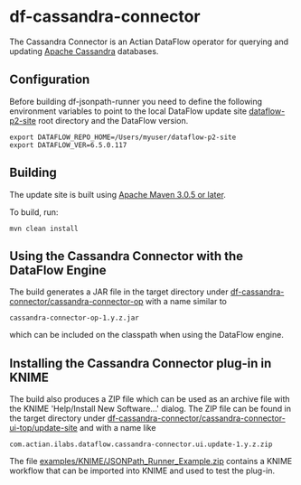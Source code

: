 # df-cassandra-connector

The Cassandra Connector is an Actian DataFlow operator for querying and updating [Apache Cassandra](http://cassandra.apache.org/) databases.

## Configuration

Before building df-jsonpath-runner you need to define the following environment variables to point to the local DataFlow update site [dataflow-p2-site](https://github.com/ActianCorp/dataflow-p2-site) root directory and the DataFlow version.

    export DATAFLOW_REPO_HOME=/Users/myuser/dataflow-p2-site
    export DATAFLOW_VER=6.5.0.117

## Building

The update site is built using [Apache Maven 3.0.5 or later](http://maven.apache.org/).

To build, run:

    mvn clean install

## Using the Cassandra Connector with the DataFlow Engine

The build generates a JAR file in the target directory under
[df-cassandra-connector/cassandra-connector-op](https://github.com/ActianCorp/df-jsonpath/tree/master/jsonpath-op)
with a name similar to 

    cassandra-connector-op-1.y.z.jar

which can be included on the classpath when using the DataFlow engine.

## Installing the Cassandra Connector plug-in in KNIME

The build also produces a ZIP file which can be used as an archive file with the KNIME 'Help/Install New Software...' dialog.
The ZIP file can be found in the target directory under
[df-cassandra-connector/cassandra-connector-ui-top/update-site](https://github.com/ActianCorp/df-jsonpath/tree/master/jsonpath-ui-top/update-site) 
and with a name like 


    com.actian.ilabs.dataflow.cassandra-connector.ui.update-1.y.z.zip

The file [examples/KNIME/JSONPath_Runner_Example.zip](https://github.com/ActianCorp/df-jsonpath/raw/master/examples/KNIME/JSONPath_Twitter_Example.zip) 
contains a KNIME workflow that can be imported into KNIME and used to test the plug-in.




